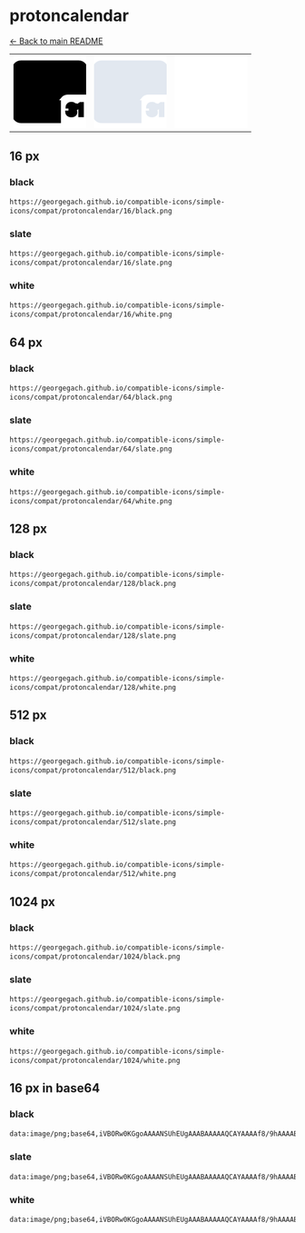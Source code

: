 # protoncalendar

[← Back to main README](../../README.md)

<table><tr>
  <td><img src="./128/black.png" width="128" alt="protoncalendar black icon" /></td>
  <td><img src="./128/slate.png" width="128" alt="protoncalendar slate icon" /></td>
  <td><img src="./128/white.png" width="128" alt="protoncalendar white icon" /></td>
</tr></table>

## 16 px

### black
```
https://georgegach.github.io/compatible-icons/simple-icons/compat/protoncalendar/16/black.png
```

### slate
```
https://georgegach.github.io/compatible-icons/simple-icons/compat/protoncalendar/16/slate.png
```

### white
```
https://georgegach.github.io/compatible-icons/simple-icons/compat/protoncalendar/16/white.png
```

## 64 px

### black
```
https://georgegach.github.io/compatible-icons/simple-icons/compat/protoncalendar/64/black.png
```

### slate
```
https://georgegach.github.io/compatible-icons/simple-icons/compat/protoncalendar/64/slate.png
```

### white
```
https://georgegach.github.io/compatible-icons/simple-icons/compat/protoncalendar/64/white.png
```

## 128 px

### black
```
https://georgegach.github.io/compatible-icons/simple-icons/compat/protoncalendar/128/black.png
```

### slate
```
https://georgegach.github.io/compatible-icons/simple-icons/compat/protoncalendar/128/slate.png
```

### white
```
https://georgegach.github.io/compatible-icons/simple-icons/compat/protoncalendar/128/white.png
```

## 512 px

### black
```
https://georgegach.github.io/compatible-icons/simple-icons/compat/protoncalendar/512/black.png
```

### slate
```
https://georgegach.github.io/compatible-icons/simple-icons/compat/protoncalendar/512/slate.png
```

### white
```
https://georgegach.github.io/compatible-icons/simple-icons/compat/protoncalendar/512/white.png
```

## 1024 px

### black
```
https://georgegach.github.io/compatible-icons/simple-icons/compat/protoncalendar/1024/black.png
```

### slate
```
https://georgegach.github.io/compatible-icons/simple-icons/compat/protoncalendar/1024/slate.png
```

### white
```
https://georgegach.github.io/compatible-icons/simple-icons/compat/protoncalendar/1024/white.png
```

## 16 px in base64

### black
```
data:image/png;base64,iVBORw0KGgoAAAANSUhEUgAAABAAAAAQCAYAAAAf8/9hAAAABmJLR0QA/wD/AP+gvaeTAAAA2UlEQVQ4jaXTMUoDYRAF4G/NakjAQlKJhZBOkYC3ELyGt7HIBaw8gna5gG26kCKFjbCQBYmEBGLUYnfhD67sbnwwxQzz3sw8/p9/IsI9bvDZkHuI5wgLtGqSjhAHeRohxarB1A6Ow+J3w0iwLfKDmpNDbHIBsI/ADvYR2OHEf3WVYI5XzNCVPQHUM26OYZlqnQ0WOMEHzvGUxxVGVQJrtIP8GhcY4AtvVQJR3lgY15e92i0mxQkpeiXkdyxxFtQecYkXnGIa4wG3fn+mwulxfkYiM/OuYutm+AHdfTrUCsF0dgAAAABJRU5ErkJggg==
```

### slate
```
data:image/png;base64,iVBORw0KGgoAAAANSUhEUgAAABAAAAAQCAYAAAAf8/9hAAAABmJLR0QA/wD/AP+gvaeTAAABHklEQVQ4jaWTTUoDQRSEv+qZGI2oaCDgDwjuFBG8heA1vIDn8AquxBPEnRdw60pwoZhN/CHREBGEzHS5SUQSTTL4LRqK7lfvvYKGf6KHx9eTIB1IyooURrsU0IUaT52ucDJlvxkgHShDOxX0gO5U5VAC5gwLfV1NgRXQVP0NSHrBngcCg6MIduxZ5ANd2GCY4hNA+Llw+ufLUVo2DSncyVToBzetQTsEnW/Ulo6HLyYbiC5mOebx/b75thkC9QB1od3M8XKsgdGnImUJjJlNkv2e4zawB8SE0BwbooxQjMYBIIMtQSKR274BSAVtQ/WX0TsQP0Dr3/vmnOUpO0SuUFi1s9sUc4p8OPKZIhVLkri2VSbR81ptsQUcTcytCF8AF2Flu25a5gAAAABJRU5ErkJggg==
```

### white
```
data:image/png;base64,iVBORw0KGgoAAAANSUhEUgAAABAAAAAQCAYAAAAf8/9hAAAABmJLR0QA/wD/AP+gvaeTAAAA30lEQVQ4jaXTwSoHURTH8c9lEGUhNrJQdiTlLZTX8DYWXsDKI7DzArZ2srCwUTRT+ksUf8fC3Jp/RjPz961765zu73fPOd3LP0kRcYwDfA7UzuEiRcQIsz1F8ygacZUiosLbgFsXsZwTKSKipzjzhDXMyNtAPjDOwTQGE0xjMKEp/jrVQol73GEJCUQ/yog4aXPtU8EIK3iJiE2c12sXl10G71hoxPvYxh6+8NBlkOqDeXBbfl7tGDe5hQqrLeJnvGKjkTvDDq6wjtsCpzj0+zPlSV/XbTymlEocdVQ9jG8SpVzP5/f81QAAAABJRU5ErkJggg==
```

